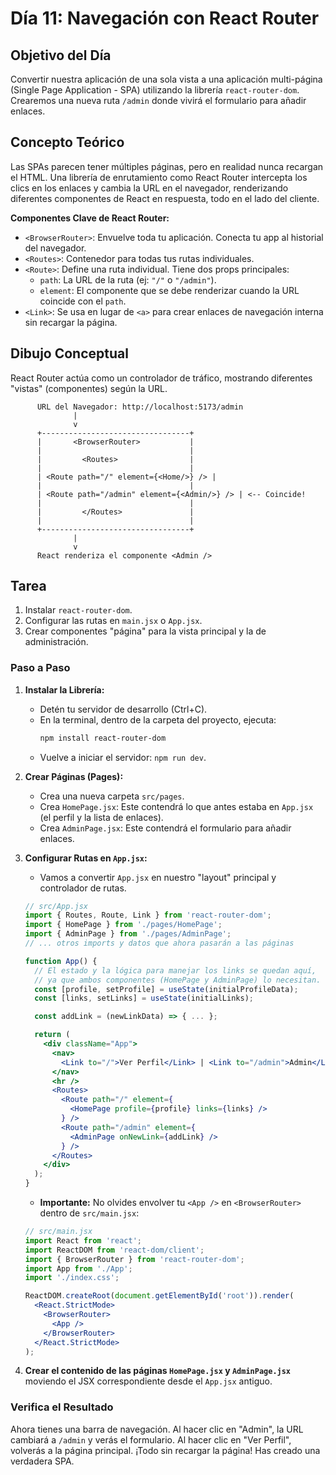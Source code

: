 # Día 11: Navegación con React Router

## Objetivo del Día

Convertir nuestra aplicación de una sola vista a una aplicación multi-página (Single Page Application - SPA) utilizando la librería `react-router-dom`. Crearemos una nueva ruta `/admin` donde vivirá el formulario para añadir enlaces.

## Concepto Teórico

Las SPAs parecen tener múltiples páginas, pero en realidad nunca recargan el HTML. Una librería de enrutamiento como React Router intercepta los clics en los enlaces y cambia la URL en el navegador, renderizando diferentes componentes de React en respuesta, todo en el lado del cliente.

**Componentes Clave de React Router:**

-   `<BrowserRouter>`: Envuelve toda tu aplicación. Conecta tu app al historial del navegador.
-   `<Routes>`: Contenedor para todas tus rutas individuales.
-   `<Route>`: Define una ruta individual. Tiene dos props principales:
    -   `path`: La URL de la ruta (ej: `"/"` o `"/admin"`).
    -   `element`: El componente que se debe renderizar cuando la URL coincide con el `path`.
-   `<Link>`: Se usa en lugar de `<a>` para crear enlaces de navegación interna sin recargar la página.

## Dibujo Conceptual

React Router actúa como un controlador de tráfico, mostrando diferentes "vistas" (componentes) según la URL.

```
      URL del Navegador: http://localhost:5173/admin
              |
              v
      +---------------------------------+
      |       <BrowserRouter>           |
      |                                 |
      |         <Routes>                |
      |                                 |
      | <Route path="/" element={<Home/>} /> |
      |                                 |
      | <Route path="/admin" element={<Admin/>} /> | <-- Coincide!
      |                                 |
      |         </Routes>               |
      |                                 |
      +---------------------------------+
              |
              v
      React renderiza el componente <Admin />
```

## Tarea

1.  Instalar `react-router-dom`.
2.  Configurar las rutas en `main.jsx` o `App.jsx`.
3.  Crear componentes "página" para la vista principal y la de administración.

### Paso a Paso

1.  **Instalar la Librería:**
    *   Detén tu servidor de desarrollo (Ctrl+C).
    *   En la terminal, dentro de la carpeta del proyecto, ejecuta:
        ```bash
        npm install react-router-dom
        ```
    *   Vuelve a iniciar el servidor: `npm run dev`.

2.  **Crear Páginas (Pages):**
    *   Crea una nueva carpeta `src/pages`.
    *   Crea `HomePage.jsx`: Este contendrá lo que antes estaba en `App.jsx` (el perfil y la lista de enlaces).
    *   Crea `AdminPage.jsx`: Este contendrá el formulario para añadir enlaces.

3.  **Configurar Rutas en `App.jsx`:**
    *   Vamos a convertir `App.jsx` en nuestro "layout" principal y controlador de rutas.

    ```jsx
    // src/App.jsx
    import { Routes, Route, Link } from 'react-router-dom';
    import { HomePage } from './pages/HomePage';
    import { AdminPage } from './pages/AdminPage';
    // ... otros imports y datos que ahora pasarán a las páginas

    function App() {
      // El estado y la lógica para manejar los links se quedan aquí,
      // ya que ambos componentes (HomePage y AdminPage) lo necesitan.
      const [profile, setProfile] = useState(initialProfileData);
      const [links, setLinks] = useState(initialLinks);

      const addLink = (newLinkData) => { ... };

      return (
        <div className="App">
          <nav>
            <Link to="/">Ver Perfil</Link> | <Link to="/admin">Admin</Link>
          </nav>
          <hr />
          <Routes>
            <Route path="/" element={
              <HomePage profile={profile} links={links} />
            } />
            <Route path="/admin" element={
              <AdminPage onNewLink={addLink} />
            } />
          </Routes>
        </div>
      );
    }
    ```
    *   **Importante:** No olvides envolver tu `<App />` en `<BrowserRouter>` dentro de `src/main.jsx`:

    ```jsx
    // src/main.jsx
    import React from 'react';
    import ReactDOM from 'react-dom/client';
    import { BrowserRouter } from 'react-router-dom';
    import App from './App';
    import './index.css';

    ReactDOM.createRoot(document.getElementById('root')).render(
      <React.StrictMode>
        <BrowserRouter>
          <App />
        </BrowserRouter>
      </React.StrictMode>
    );
    ```

4.  **Crear el contenido de las páginas `HomePage.jsx` y `AdminPage.jsx`** moviendo el JSX correspondiente desde el `App.jsx` antiguo.

### Verifica el Resultado

Ahora tienes una barra de navegación. Al hacer clic en "Admin", la URL cambiará a `/admin` y verás el formulario. Al hacer clic en "Ver Perfil", volverás a la página principal. ¡Todo sin recargar la página! Has creado una verdadera SPA.
